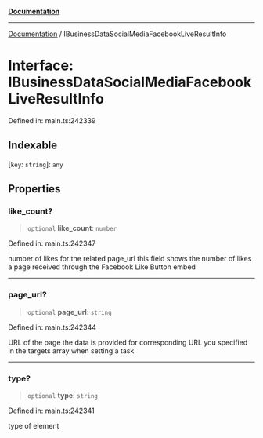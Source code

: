 [**Documentation**](../README.md)

***

[Documentation](../README.md) / IBusinessDataSocialMediaFacebookLiveResultInfo

# Interface: IBusinessDataSocialMediaFacebookLiveResultInfo

Defined in: main.ts:242339

## Indexable

\[`key`: `string`\]: `any`

## Properties

### like\_count?

> `optional` **like\_count**: `number`

Defined in: main.ts:242347

number of likes for the related page_url
this field shows the number of likes a page received through the Facebook Like Button embed

***

### page\_url?

> `optional` **page\_url**: `string`

Defined in: main.ts:242344

URL of the page the data is provided for
corresponding URL you specified in the targets array when setting a task

***

### type?

> `optional` **type**: `string`

Defined in: main.ts:242341

type of element
